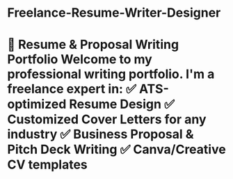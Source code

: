 # Freelance-Resume-Writer-Designer
# 📁 Resume &amp; Proposal Writing Portfolio  Welcome to my professional writing portfolio. I'm a freelance expert in:  ✅ ATS-optimized Resume Design   ✅ Customized Cover Letters for any industry   ✅ Business Proposal &amp; Pitch Deck Writing   ✅ Canva/Creative CV templates 

